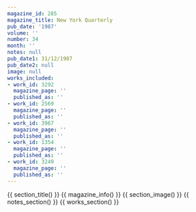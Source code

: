 ```yaml
---
magazine_id: 285
magazine_title: New York Quarterly
pub_date: '1987'
volume: ''
number: 34
month: ''
notes: null
pub_date1: 31/12/1987
pub_date2: null
image: null
works_included:
- work_id: 3292
  magazine_page: ''
  published_as: ''
- work_id: 2569
  magazine_page: ''
  published_as: ''
- work_id: 3967
  magazine_page: ''
  published_as: ''
- work_id: 1354
  magazine_page: ''
  published_as: ''
- work_id: 3249
  magazine_page: ''
  published_as: ''
---
```


{{ section_title() }}
{{ magazine_info() }}
{{ section_image() }}
{{ notes_section() }}
{{ works_section() }}
